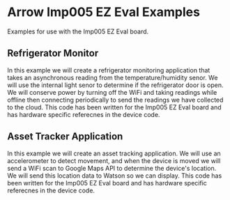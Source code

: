 # Arrow Imp005 EZ Eval Examples

Examples for use with the Imp005 EZ Eval board.

## Refrigerator Monitor

In this example we will create a refrigerator monitoring application that takes an asynchronous reading from the temperature/humidity senor. We will use the internal light senor to determine if the refrigerator door is open. We will conserve power by turning off the WiFi and taking readings while offline then connecting periodically to send the readings we have collected to the cloud. This code has been written for the Imp005 EZ Eval board and has hardware specific referecnes in the device code. 

## Asset Tracker Application

In this example we will create an asset tracking application. We will use an accelerometer to detect movement, and when the device is moved we will send a WiFi scan to Google Maps API to determine the device's location. We will send this location data to Watson so we can display. This code has been written for the Imp005 EZ Eval board and has hardware specific referecnes in the device code. 